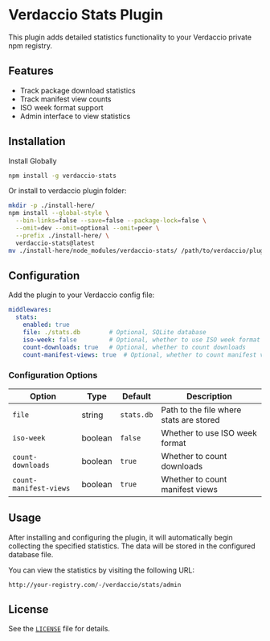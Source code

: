 # Verdaccio Stats Plugin

This plugin adds detailed statistics functionality to your Verdaccio private npm registry.

## Features

- Track package download statistics
- Track manifest view counts
- ISO week format support
- Admin interface to view statistics

## Installation

Install Globally

```bash
npm install -g verdaccio-stats
```

Or install to verdaccio plugin folder:

```bash
mkdir -p ./install-here/
npm install --global-style \
  --bin-links=false --save=false --package-lock=false \
  --omit=dev --omit=optional --omit=peer \
  --prefix ./install-here/ \
  verdaccio-stats@latest
mv ./install-here/node_modules/verdaccio-stats/ /path/to/verdaccio/plugins/
```


## Configuration

Add the plugin to your Verdaccio config file:

```yaml
middlewares:
  stats:
    enabled: true
    file: ./stats.db        # Optional, SQLite database
    iso-week: false         # Optional, whether to use ISO week format
    count-downloads: true   # Optional, whether to count downloads
    count-manifest-views: true  # Optional, whether to count manifest views
```

### Configuration Options

| Option | Type | Default | Description |
|--------|------|---------|-------------|
| `file` | string | `stats.db` | Path to the file where stats are stored |
| `iso-week` | boolean | `false` | Whether to use ISO week format |
| `count-downloads` | boolean | `true` | Whether to count downloads |
| `count-manifest-views` | boolean | `true` | Whether to count manifest views |

## Usage

After installing and configuring the plugin, it will automatically begin collecting the specified statistics. The data will be stored in the configured database file.

You can view the statistics by visiting the following URL:

```
http://your-registry.com/-/verdaccio/stats/admin
```

## License

See the [`LICENSE`](LICENSE ) file for details.
